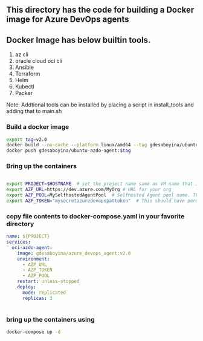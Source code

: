 ## This directory has the code for building a Docker image for Azure DevOps agents

## Docker Image has below builtin tools.

1. az cli
2. oracle cloud oci cli
3. Ansible
4. Terraform
5. Helm
6. Kubectl
7. Packer

Note: Addtional tools can be installed by placing a script in install_tools and adding that to main.sh

### Build a docker image

```bash
export tag=v2.0
docker build --no-cache --platform linux/amd64 --tag gdesaboyina/ubuntu-azdo-agent:$tag .
docker push gdesaboyina/ubuntu-azdo-agent:$tag
```

### Bring up the containers

```bash

export PROJECT=$HOSTNAME  # set the project name same as VM name that is running.
export AZP_URL=https://dev.azure.com/MyOrg # URL for your org
export AZP_POOL=MySelfhostedAgentPool  # Selfhosted Agent pool name. This needs to be created in advance from DevOps Portal
export AZP_TOKEN="mysecretazuredevopspattoken"  # This should have permissions to setup buildagents

```

### copy file contents to docker-compose.yaml in your favorite directory

```yaml
name: ${PROJECT}
services:
  oci-azdo-agent:
    image: gdesaboyina/azure_devops_agent:v2.0
    environment:
      - AZP_URL
      - AZP_TOKEN
      - AZP_POOL
    restart: unless-stopped
    deploy:
      mode: replicated
      replicas: 3
      
```

### bring up the containers using

```bash
docker-compose up -d
```

